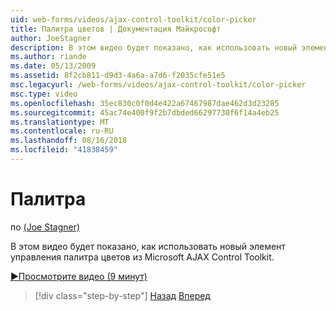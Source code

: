 ```yaml
---
uid: web-forms/videos/ajax-control-toolkit/color-picker
title: Палитра цветов | Документация Майкрософт
author: JoeStagner
description: В этом видео будет показано, как использовать новый элемент управления палитра цветов из Microsoft AJAX Control Toolkit.
ms.author: riande
ms.date: 05/13/2009
ms.assetid: 8f2cb811-d9d3-4a6a-a7d6-f2035cfe51e5
msc.legacyurl: /web-forms/videos/ajax-control-toolkit/color-picker
msc.type: video
ms.openlocfilehash: 35ec830c0f0d4e422a67467987dae462d3d23285
ms.sourcegitcommit: 45ac74e400f9f2b7dbded66297730f6f14a4eb25
ms.translationtype: MT
ms.contentlocale: ru-RU
ms.lasthandoff: 08/16/2018
ms.locfileid: "41838459"
---
```

<a name="color-picker"></a>Палитра
====================
по [(Joe Stagner)](https://github.com/JoeStagner)

В этом видео будет показано, как использовать новый элемент управления палитра цветов из Microsoft AJAX Control Toolkit.

[&#9654;Просмотрите видео (9 минут)](https://channel9.msdn.com/Blogs/ASP-NET-Site-Videos/color-picker)

> [!div class="step-by-step"]
> [Назад](control-extenders.md)
> [Вперед](combo-box.md)
